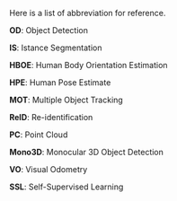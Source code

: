 Here is a list of abbreviation for reference.



**OD**: Object Detection

**IS**: Istance Segmentation

**HBOE**: Human Body Orientation Estimation

**HPE**: Human Pose Estimate

**MOT**: Multiple Object Tracking

**ReID**: Re-identification

**PC**: Point Cloud

**Mono3D**: Monocular 3D Object Detection 

**VO**: Visual Odometry 

**SSL**: Self-Supervised Learning

